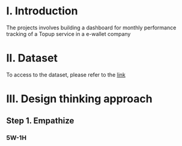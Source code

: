 # I. Introduction
The projects involves building a dashboard for monthly performance tracking of a Topup service in a e-wallet company

# II. Dataset
To access to the dataset, please refer to the [link](https://docs.google.com/spreadsheets/d/188usb3WqsBDGYeB1nSsc2uamqaoVIEKY/edit?gid=231710739#gid=231710739)

# III. Design thinking approach
## Step 1. Empathize 
### 5W-1H


